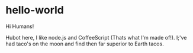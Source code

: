 # hello-world

Hi Humans!

Hubot here, I like node.js and CoffeeScript (Thats what I'm made of!).
I;'ve had taco's on the moon and find then far superior to Earth tacos.
